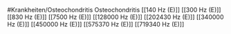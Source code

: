 #Krankheiten/Osteochondritis
Osteochondritis
[[140 Hz (E)]]
[[300 Hz (E)]]
[[830 Hz (E)]]
[[7500 Hz (E)]]
[[128000 Hz (E)]]
[[202430 Hz (E)]]
[[340000 Hz (E)]]
[[450000 Hz (E)]]
[[575370 Hz (E)]]
[[719340 Hz (E)]]